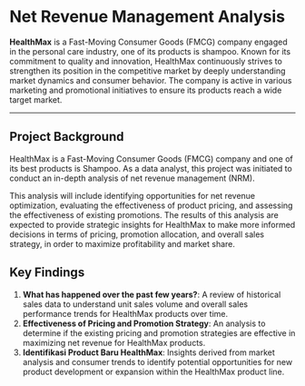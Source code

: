 # Net Revenue Management Analysis

**HealthMax** is a Fast-Moving Consumer Goods (FMCG) company engaged in the personal care industry, one of its products is shampoo. Known for its commitment to quality and innovation, HealthMax continuously strives to strengthen its position in the competitive market by deeply understanding market dynamics and consumer behavior. The company is active in various marketing and promotional initiatives to ensure its products reach a wide target market.

---

## Project Background  

HealthMax is a Fast-Moving Consumer Goods (FMCG) company and one of its best products is Shampoo. As a data analyst, this project was initiated to conduct an in-depth analysis of net revenue management (NRM).   

This analysis will include identifying opportunities for net revenue optimization, evaluating the effectiveness of product pricing, and assessing the effectiveness of existing promotions. The results of this analysis are expected to provide strategic insights for HealthMax to make more informed decisions in terms of pricing, promotion allocation, and overall sales strategy, in order to maximize profitability and market share. 

## Key Findings
1. **What has happened over the past few years?**: A review of historical sales data to understand unit sales volume and overall sales performance trends for HealthMax products over time.   
2. **Effectiveness of Pricing and Promotion Strategy**: An analysis to determine if the existing pricing and promotion strategies are effective in maximizing net revenue for HealthMax products. 
3. **Identifikasi Product Baru HealthMax**: Insights derived from market analysis and consumer trends to identify potential opportunities for new product development or expansion within the HealthMax product line.